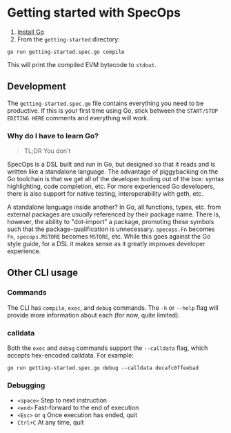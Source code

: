 # Getting started with SpecOps

1. [Install Go](https://go.dev/doc/install)
2. From the `getting-started` directory:

```shell
go run getting-started.spec.go compile
```

This will print the compiled EVM bytecode to `stdout`.

## Development

The `getting-started.spec.go` file contains everything you need to be productive.
If this is your first time using Go, stick between the `START/STOP EDITING HERE` comments and everything will work.

### Why do I have to learn Go?

> TL;DR You don't

SpecOps is a DSL built and run in Go, but designed so that it reads and is written like a standalone language.
The advantage of piggybacking on the Go toolchain is that we get all of the developer tooling out of the box: syntax highlighting, code completion, etc.
For more experienced Go developers, there is also support for native testing, interoperability with geth, etc.

A standalone language inside another?
In Go, all functions, types, etc. from external packages are *usually* referenced by their package name.
There is, however, the ability to "dot-import" a package, promoting these symbols such that the package-qualification is unnecessary.
`specops.Fn` becomes `Fn`, `specops.MSTORE` becomes `MSTORE`, etc. While this goes against the Go style guide, for a DSL it makes sense as it greatly improves developer experience.

## Other CLI usage

### Commands

The CLI has `compile`, `exec`, and `debug` commands. The `-h` or `--help` flag
will provide more information about each (for now, quite limited).

### calldata

Both the `exec` and `debug` commands support the `--calldata` flag, which accepts hex-encoded calldata. For example:

```shell
go run getting-started.spec.go debug --calldata decafc0ffeebad
```

### Debugging

* `<space>` Step to next instruction
* `<end>` Fast-forward to the end of execution
* `<Esc>` or `q` Once execution has ended, quit
* `Ctrl+C` At any time, quit
